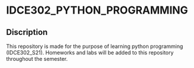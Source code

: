 # IDCE302_PYTHON_PROGRAMMING
## Discription
This repository is made for the purpose of learning python programming (IDCE302_S21). Homeworks and labs will be added to this repository throughout the semester. 
